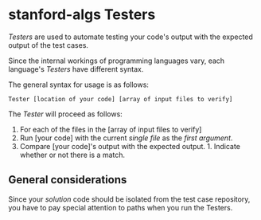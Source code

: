 # stanford-algs Testers

*Testers* are used to automate testing your code's output with the expected 
output of the test cases.

Since the internal workings of programming languages vary, each language's 
*Testers* have different syntax.

The general syntax for usage is as follows:

```
Tester [location of your code] [array of input files to verify]
```

The *Tester* will proceed as follows:

1. For each of the files in the [array of input files to verify]
  1. Run [your code] with the current *single file* as the *first argument*.
  1. Compare [your code]'s output with the expected output.
    1. Indicate whether or not there is a match.

## General considerations

Since your *solution* code should be isolated from the test case repository, 
you have to pay special attention to paths when you run the Testers.